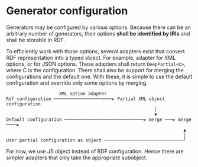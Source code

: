# Generator configuration

Generators may be configured by various options. Because there can be an arbitrary number of generators, their options **shall be identified by IRIs** and shall be storable in RDF.

To efficiently work with those options, several adapters exist that convert RDF representation into a typed object. For example, adapter for XML options, or for JSON options. These adapters shall return `DeepPartial<C>`, where C is the configuration. There shall also be support for merging the configurations and the default one. With these, it is simple to use the default configuration and override only some options by merging.

```
                    XML option adapter
Rdf configuration ──────────────────────► Partial XML object configuration
                                                        │
                                                        ▼
Default configuration ──────────────────────────────► merge ───► merge ────►
                                                                   ▲
                                                                   │
User partial configuration as object ──────────────────────────────┘
```

For now, we use JS object instead of RDF configuration. Hence there are simpler adapters that only take the appropriate subobject.

